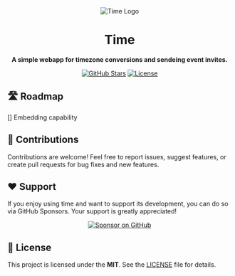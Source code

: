 <div align="center">
  <img src="https://raw.githubusercontent.com/upamanyudas/time.github.io/refs/heads/main/media/time.dmg.li.png" alt="Time Logo">
    
  # Time

  **A simple webapp for timezone conversions and sendeing event invites.**
  
<div align="center">
    <a href="https://github.com/upamanyudas/time.github.io/stargazers"><img src="https://img.shields.io/github/stars/upamanyudas/time.github.io?style=flat-square" alt="GitHub Stars"></a>
    <a href="https://github.com/upamanyudas/time.github.io/blob/master/LICENSE"><img src="https://img.shields.io/github/license/upamanyudas/time.github.io?style=flat-square" alt="License"></a>
</div>

</div>

## 🛣️ Roadmap
[] Embedding capability

## 🤝 Contributions
Contributions are welcome! Feel free to report issues, suggest features, or create pull requests for bug fixes and new features.

## ❤️ Support
If you enjoy using time and want to support its development, you can do so via GitHub Sponsors. Your support is greatly appreciated!

<div align="center">
  <a href="https://github.com/sponsors/upamanyudas"><img src="https://img.shields.io/badge/Sponsor_on_GitHub-d75594?style=for-the-badge&logo=github&logoColor=white" alt="Sponsor on GitHub"></a>
</div>

## 📄 License
This project is licensed under the **MIT**. See the [LICENSE](LICENSE) file for details.